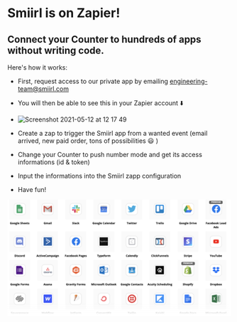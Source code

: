 # Smiirl is on Zapier! 
## Connect your Counter to hundreds of apps without writing code.

Here's how it works: 
- First, request access to our private app by emailing engineering-team@smiirl.com
- You will then be able to see this in your Zapier account ⬇️
- <img width="389" alt="Screenshot 2021-05-12 at 12 17 49" src="https://user-images.githubusercontent.com/9904720/117959312-2bc94900-b31c-11eb-9dbb-1b9d17d9bbdc.png">

- Create a zap to trigger the Smiirl app from a wanted event (email arrived, new paid order, tons of possibilities 😃 )
- Change your Counter to push number mode and get its access informations (id & token) 
- Input the informations into the Smiirl zapp configuration
- Have fun!

 ![alt text](etc/zapier-topols-examples.png?raw=true)
